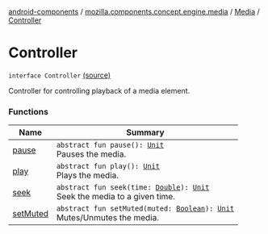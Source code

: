 [android-components](../../../index.md) / [mozilla.components.concept.engine.media](../../index.md) / [Media](../index.md) / [Controller](./index.md)

# Controller

`interface Controller` [(source)](https://github.com/mozilla-mobile/android-components/blob/master/components/concept/engine/src/main/java/mozilla/components/concept/engine/media/Media.kt#L45)

Controller for controlling playback of a media element.

### Functions

| Name | Summary |
|---|---|
| [pause](pause.md) | `abstract fun pause(): `[`Unit`](https://kotlinlang.org/api/latest/jvm/stdlib/kotlin/-unit/index.html)<br>Pauses the media. |
| [play](play.md) | `abstract fun play(): `[`Unit`](https://kotlinlang.org/api/latest/jvm/stdlib/kotlin/-unit/index.html)<br>Plays the media. |
| [seek](seek.md) | `abstract fun seek(time: `[`Double`](https://kotlinlang.org/api/latest/jvm/stdlib/kotlin/-double/index.html)`): `[`Unit`](https://kotlinlang.org/api/latest/jvm/stdlib/kotlin/-unit/index.html)<br>Seek the media to a given time. |
| [setMuted](set-muted.md) | `abstract fun setMuted(muted: `[`Boolean`](https://kotlinlang.org/api/latest/jvm/stdlib/kotlin/-boolean/index.html)`): `[`Unit`](https://kotlinlang.org/api/latest/jvm/stdlib/kotlin/-unit/index.html)<br>Mutes/Unmutes the media. |
